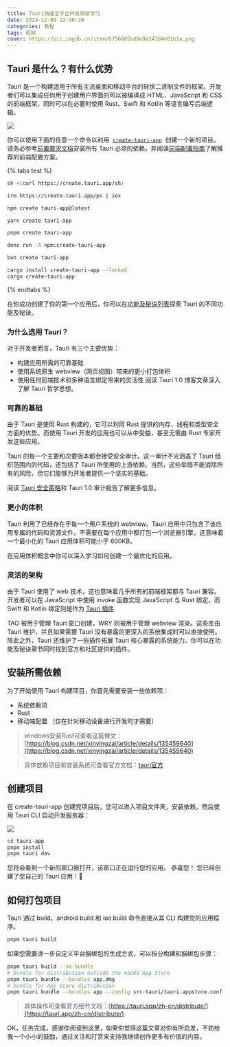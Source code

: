 ```yaml
---
title: Tauri快速全平台开发框架学习
date: 2024-12-09 12:40:20
categories: 教程
tags: 框架
cover: https://pic.imgdb.cn/item/6756605bd0e0a243d4e01e1a.png
---
```

## Tauri 是什么？有什么优势

Tauri 是一个构建适用于所有主流桌面和移动平台的轻快二进制文件的框架。开发者们可以集成任何用于创建用户界面的可以被编译成 HTML、JavaScript 和 CSS 的前端框架，同时可以在必要时使用 Rust、Swift 和 Kotlin 等语言编写后端逻辑。

![](https://pic.imgdb.cn/item/6756605bd0e0a243d4e01e1a.png)

你可以使用下面的任意一个命令以利用  [`create-tauri-app`](https://github.com/tauri-apps/create-tauri-app)  创建一个新的项目。请务必参考[前置要求文档](https://tauri.app/zh-cn/start/prerequisites/)安装所有 Tauri 必须的依赖，并阅读[前端配置指南](https://tauri.app/zh-cn/start/frontend/)了解推荐的前端配置方案。

{% tabs test %}

<!-- tab Bash -->

```bash
sh <(curl https://create.tauri.app/sh)
```

<!-- endtab -->

<!-- tab PowerShell -->

```bash
irm https://create.tauri.app/ps | iex
```

<!-- endtab -->

<!-- tab npm -->

```bash
npm create tauri-app@latest
```

<!-- endtab -->

<!-- tab Yarn -->

```bash
yarn create tauri-app
```

<!-- endtab -->

<!-- tab pnpm -->

```bash
pnpm create tauri-app
```

<!-- endtab -->

<!-- tab deno -->

```bash
deno run -A npm:create-tauri-app
```

<!-- endtab -->

<!-- tab bun -->

```bash
bun create tauri-app
```

<!-- endtab -->

<!-- tab Cargo -->

```bash
cargo install create-tauri-app --locked
cargo create-tauri-app
```

<!-- endtab -->

{% endtabs %}

在你成功创建了你的第一个应用后，你可以在[功能及秘诀列表](https://tauri.app/zh-cn/plugin/)探索 Tauri 的不同功能及秘诀。

### 为什么选用 Tauri？
对于开发者而言，Tauri 有三个主要优势：
- 构建应用所需的可靠基础
- 使用系统原生 webview（网页视图）带来的更小打包体积
- 使用任何前端技术和多种语言绑定带来的灵活性
阅读 Tauri 1.0 博客文章深入了解 Tauri 哲学思想。

### 可靠的基础
由于 Tauri 是使用 Rust 构建的，它可以利用 Rust 提供的内存、线程和类型安全方面的优势。而使用 Tauri 开发的应用也可以从中受益，甚至无需由 Rust 专家开发这些应用。

Tauri 的每一个主要和次要版本都会接受安全审计。这一审计不光涵盖了 Tauri 组织范围内的代码，还包括了 Tauri 所使用的上游依赖。当然，这些举措不能消除所有的风险，但它们能够为开发者提供一个坚实的基础。

阅读 [Tauri 安全策略](https://github.com/tauri-apps/tauri/security/policy)和 Tauri 1.0 审计报告了解更多信息。

### 更小的体积
Tauri 利用了已经存在于每一个用户系统的 webview。Tauri 应用中只包含了该应用专属的代码和资源文件，不需要在每个应用中都打包一个浏览器引擎，这意味着一个最小化的 Tauri 应用体积可能小于 600KB。

在应用体积概念中你可以深入学习如何创建一个最优化的应用。

### 灵活的架构
由于 Tauri 使用了 web 技术，这也意味着几乎所有的前端框架都与 Tauri 兼容。
开发者可以在 JavaScript 中使用 invoke 函数实现 JavaScript 与 Rust 绑定，而 Swift 和 Kotlin 绑定则是作为 [Tauri 插件](https://tauri.app/zh-cn/develop/plugins/)

TAO 被用于管理 Tauri 窗口创建，WRY 则被用于管理 webview 渲染。这些库由 Tauri 维护，并且如果需要 Tauri 没有暴露的更深入的系统集成时可以直接使用。
除此之外，Tauri 还维护了一些插件拓展 Tauri 核心暴露的系统能力。你可以在功能及秘诀章节同时找到官方和社区提供的插件。

## 安装所需依赖
为了开始使用 Tauri 构建项目，你首先需要安装一些依赖项：
- 系统依赖项
- Rust
- 移动端配置 （仅在针对移动设备进行开发时才需要）

> windows安装Rust可查看这篇博文：[https://blog.csdn.net/xinyingzai/article/details/135459640](https://blog.csdn.net/xinyingzai/article/details/135459640)

> 具体依赖项目和安装系统可查看官方文档：[tauri官方](https://tauri.app/zh-cn/start/prerequisites/#系统依赖项)

## 创建项目
在 create-tauri-app 创建完项目后，您可以进入项目文件夹，安装依赖，然后使用 Tauri CLI 启动开发服务器：

![](https://pic.imgdb.cn/item/6756715bd0e0a243d4e0345a.png)

```bash
cd tauri-app
pnpm install
pnpm tauri dev
```
您将会看到一个新的窗口被打开，该窗口正在运行您的应用。
恭喜您！ 您已经创建了您自己的 Tauri 应用！🚀

## 如何打包项目
Tauri 通过 build、android build 和 ios build 命令直接从其 CLI 构建您的应用程序。

```bash
pnpm tauri build
```
如果您需要进一步自定义平台捆绑包的生成方式，可以拆分构建和捆绑包步骤：

```bash
pnpm tauri build --no-bundle
# bundle for distribution outside the macOS App Store
pnpm tauri bundle --bundles app,dmg
# bundle for App Store distribution
pnpm tauri bundle --bundles app --config src-tauri/tauri.appstore.conf.json
```

>具体操作可查看官方细节文档：[https://tauri.app/zh-cn/distribute/](https://tauri.app/zh-cn/distribute/)

OK，任务完成，感谢你阅读到这里，如果你觉得这篇文章对你有所启发，不妨给我一个小小的鼓励，通过关注和打赏来支持我继续创作更多有价值的内容。